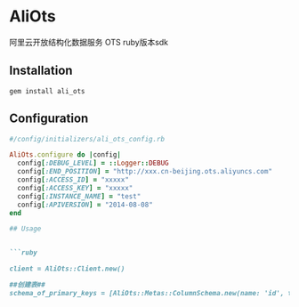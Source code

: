 # AliOts

阿里云开放结构化数据服务 OTS ruby版本sdk

## Installation

    gem install ali_ots

## Configuration

```ruby
#/config/initializers/ali_ots_config.rb

AliOts.configure do |config|
  config[:DEBUG_LEVEL] = ::Logger::DEBUG
  config[:END_POSITION] = "http://xxx.cn-beijing.ots.aliyuncs.com"
  config[:ACCESS_ID] = "xxxxx"
  config[:ACCESS_KEY] = "xxxxx"
  config[:INSTANCE_NAME] = "test"
  config[:APIVERSION] = "2014-08-08"
end

## Usage


```ruby

client = AliOts::Client.new()

##创建表##
schema_of_primary_keys = [AliOts::Metas::ColumnSchema.new(name: 'id', type: AliOts::Metas::Enums::ColumnType::INTEGER)]
